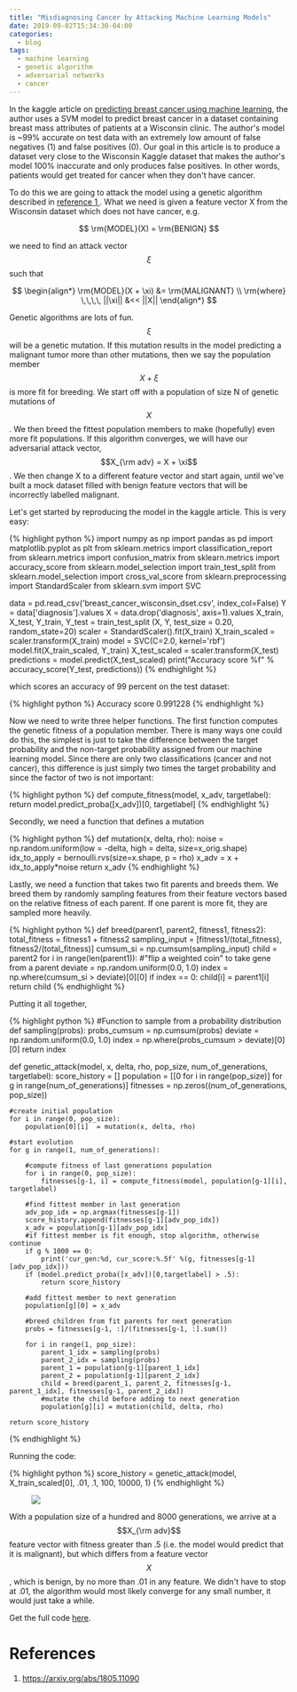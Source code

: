 ```yaml
---
title: "Misdiagnosing Cancer by Attacking Machine Learning Models"
date: 2019-09-02T15:34:30-04:00
categories:
  - blog
tags:
  - machine learning
  - genetic algorithm
  - adversarial networks
  - cancer
---
```


In the kaggle article on [predicting breast cancer using machine learning](https://www.kaggle.com/junkal/breast-cancer-prediction-using-machine-learning), the author uses a SVM model to predict breast cancer in a dataset containing breast mass attributes of patients at a Wisconsin clinic. The author's model is ~99% accurate on test data with an extremely low amount of false negatives (1) and false positives (0). Our goal in this article is to produce a dataset very close to the Wisconsin Kaggle dataset that makes the author's model 100% inaccurate and only produces false positives. In other words, patients would get treated for cancer when they don't have cancer.

To do this we are going to attack the model using a genetic algorithm described in [reference 1 ](#references). What we need is given a feature vector X from the Wisconsin dataset which does not have cancer, e.g.

$$ \rm{MODEL}(X) = \rm{BENIGN} $$

we need to find an attack vector $$ \xi $$ such that

$$ \begin{align*} \rm{MODEL}(X + \xi) &= \rm{MALIGNANT} \\ \rm{where}  \,\,\,\, ||\xi|| &<< ||X|| \end{align*} $$

Genetic algorithms are lots of fun. $$ \xi $$  will be a genetic mutation. If this mutation results in the model predicting a malignant tumor more than other mutations, then we say the population member $$ X + \xi $$ is more fit for breeding. We start off with a population of size N of genetic mutations of $$ X $$. We then breed the fittest population members to make (hopefully) even more fit populations. If this algorithm converges, we will have our adversarial attack vector, $$X_{\rm adv} = X + \xi$$. We then change X to a different feature vector and start again, until we've built a mock dataset filled with benign feature vectors that will be incorrectly labelled malignant.

Let's get started by reproducing the model in the kaggle article. This is very easy:

{% highlight python %}
import numpy as np
import pandas as pd
import matplotlib.pyplot as plt
from sklearn.metrics import classification_report
from sklearn.metrics import confusion_matrix
from sklearn.metrics import accuracy_score
from sklearn.model_selection import train_test_split
from sklearn.model_selection import cross_val_score
from sklearn.preprocessing import StandardScaler
from sklearn.svm import SVC
       
data = pd.read_csv('breast_cancer_wisconsin_dset.csv', index_col=False)
Y = data['diagnosis'].values
X = data.drop('diagnosis', axis=1).values
X_train, X_test, Y_train, Y_test = train_test_split (X, Y, test_size = 0.20, random_state=20)
scaler = StandardScaler().fit(X_train)
X_train_scaled = scaler.transform(X_train)
model = SVC(C=2.0, kernel='rbf')
model.fit(X_train_scaled, Y_train)
X_test_scaled = scaler.transform(X_test)
predictions = model.predict(X_test_scaled)
print("Accuracy score %f" % accuracy_score(Y_test, predictions))
{% endhighlight %}

which scores an accuracy of 99 percent on the test dataset:

{% highlight python %}
Accuracy score 0.991228
{% endhighlight %}

Now we need to write three helper functions. The first function computes the genetic fitness of a population member. There is many
ways one could do this, the simplest is just to take the difference between the target probability and the non-target probability assigned from our machine learning model. Since
there are only two classifications (cancer and not cancer), this difference is just simply two times the target probability and since the factor
of two is not important:

{% highlight python %}
def compute_fitness(model, x_adv, targetlabel):
    return model.predict_proba([x_adv])[0, targetlabel]
{% endhighlight %}

Secondly, we need a function that defines a mutation 

{% highlight python %}
def mutation(x, delta,  rho):
        noise = np.random.uniform(low = -delta, high = delta, size=x_orig.shape)
        idx_to_apply = bernoulli.rvs(size=x.shape, p = rho)
        x_adv = x + idx_to_apply*noise
        return x_adv
{% endhighlight %}

Lastly, we need a function that takes two fit parents and breeds them. We breed them by randomly sampling features from their
feature vectors based on the relative fitness of each parent. If one parent is more fit, they are sampled more heavily.

{% highlight python %}
def breed(parent1, parent2, fitness1, fitness2):
    total_fitness = fitness1 + fitness2
    sampling_input = [fitness1/(total_fitness), fitness2/(total_fitness)]
    cumsum_si = np.cumsum(sampling_input)
    child = parent2
    for i in range(len(parent1)):
        #"flip a weighted coin" to take gene from a parent
        deviate = np.random.uniform(0.0, 1.0)
        index = np.where(cumsum_si > deviate)[0][0]
        if index == 0:
            child[i] = parent1[i]
    return child
{% endhighlight %}

Putting it all together,

{% highlight python %}
#Function to sample from a probability distribution
def sampling(probs):
    probs_cumsum = np.cumsum(probs)
    deviate = np.random.uniform(0.0, 1.0)
    index = np.where(probs_cumsum > deviate)[0][0]
    return index

def genetic_attack(model, x, delta, rho, pop_size, num_of_generations, targetlabel):
    score_history = []
    population = [[0 for i in range(pop_size)] for g in range(num_of_generations)]
    fitnesses = np.zeros((num_of_generations, pop_size))
    
    #create initial population
    for i in range(0, pop_size):
        population[0][i]  = mutation(x, delta, rho) 

    #start evolution
    for g in range(1, num_of_generations):
        
        #compute fitness of last generations population
        for i in range(0, pop_size):
            fitnesses[g-1, i] = compute_fitness(model, population[g-1][i], targetlabel)
        
        #find fittest member in last generation
        adv_pop_idx = np.argmax(fitnesses[g-1])
        score_history.append(fitnesses[g-1][adv_pop_idx])
        x_adv = population[g-1][adv_pop_idx]
        #if fittest member is fit enough, stop algorithm, otherwise continue
        if g % 1000 == 0:
            print('cur_gen:%d, cur_score:%.5f' %(g, fitnesses[g-1][adv_pop_idx]))
        if (model.predict_proba([x_adv])[0,targetlabel] > .5):
            return score_history
        
        #add fittest member to next generation
        population[g][0] = x_adv       
        
        #breed children from fit parents for next generation
        probs = fitnesses[g-1, :]/(fitnesses[g-1, :].sum())
        
        for i in range(1, pop_size):
            parent_1_idx = sampling(probs)
            parent_2_idx = sampling(probs)
            parent_1 = population[g-1][parent_1_idx]
            parent_2 = population[g-1][parent_2_idx]            
            child = breed(parent_1, parent_2, fitnesses[g-1, parent_1_idx], fitnesses[g-1, parent_2_idx])
            #mutate the child before adding to next generation
            population[g][i] = mutation(child, delta, rho)
            
    return score_history   
{% endhighlight %}

Running the code:

{% highlight python %}
score_history = genetic_attack(model, X_train_scaled[0], .01, .1, 100, 10000, 1)
{% endhighlight %}

<figure>
<a href="{{ site.url }}/website/images/genattack.png"><img src="{{ site.url }}/website/images/genattack.png" /></a>
</figure>

With a population size of a hundred and 8000 generations, we arrive at a $$X_{\rm adv}$$ feature vector with fitness greater than .5 (i.e. the model would predict that it is malignant), but which differs from a feature vector $$ X $$, which is benign, by no more than .01 in any feature. We didn't have to stop at .01, the algorithm would most likely converge for any small number, it would just take a while.

Get the full code [here](https://github.com/trevor-vincent/python_examples/blob/master/MachineLearning/GenAttack/genattack_cancer.ipynb).

# References

1. https://arxiv.org/abs/1805.11090
